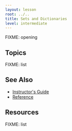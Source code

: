 ```yaml
---
layout: lesson
root: ../..
title: Sets and Dictionaries
level: intermediate
---
```

FIXME: opening

Topics
------

FIXME: list

See Also
--------
*   [Instructor's Guide](guide.html)
*   [Reference](reference.html)

Resources
---------

FIXME: list
